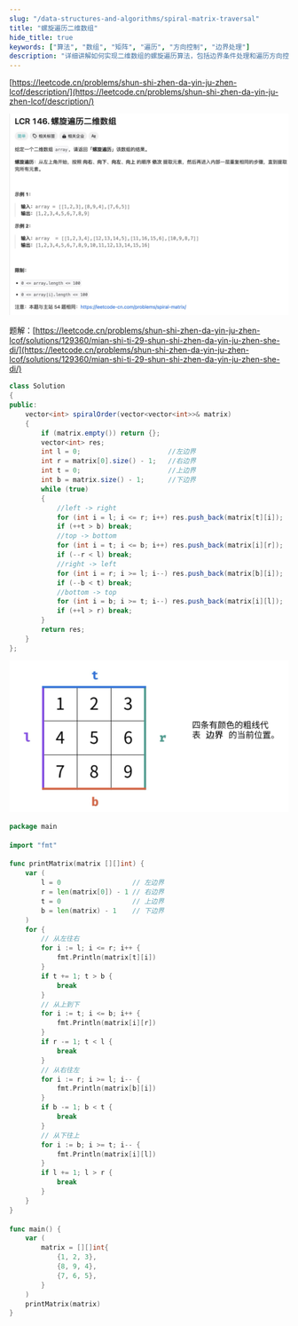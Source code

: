 ```yaml
---
slug: "/data-structures-and-algorithms/spiral-matrix-traversal"
title: "螺旋遍历二维数组"
hide_title: true
keywords: ["算法", "数组", "矩阵", "遍历", "方向控制", "边界处理"]
description: "详细讲解如何实现二维数组的螺旋遍历算法，包括边界条件处理和遍历方向控制的实现方法"
---
```


[https://leetcode.cn/problems/shun-shi-zhen-da-yin-ju-zhen-lcof/description/](https://leetcode.cn/problems/shun-shi-zhen-da-yin-ju-zhen-lcof/description/)

![](/attachments/image-2024-9-18_16-45-1.png)

题解：[https://leetcode.cn/problems/shun-shi-zhen-da-yin-ju-zhen-lcof/solutions/129360/mian-shi-ti-29-shun-shi-zhen-da-yin-ju-zhen-she-di/](https://leetcode.cn/problems/shun-shi-zhen-da-yin-ju-zhen-lcof/solutions/129360/mian-shi-ti-29-shun-shi-zhen-da-yin-ju-zhen-she-di/)

```java
class Solution 
{
public:
    vector<int> spiralOrder(vector<vector<int>>& matrix) 
    {
        if (matrix.empty()) return {};
        vector<int> res;
        int l = 0;                      //左边界
        int r = matrix[0].size() - 1;   //右边界
        int t = 0;                      //上边界
        int b = matrix.size() - 1;      //下边界
        while (true)
        {
            //left -> right
            for (int i = l; i <= r; i++) res.push_back(matrix[t][i]);
            if (++t > b) break;
            //top -> bottom
            for (int i = t; i <= b; i++) res.push_back(matrix[i][r]);
            if (--r < l) break;
            //right -> left
            for (int i = r; i >= l; i--) res.push_back(matrix[b][i]);
            if (--b < t) break;
            //bottom -> top
            for (int i = b; i >= t; i--) res.push_back(matrix[i][l]);
            if (++l > r) break;
        }
        return res;
    }
};
```

![](/attachments/image-2024-9-18_17-11-12.png)

```go
package main

import "fmt"

func printMatrix(matrix [][]int) {
    var (
        l = 0                  // 左边界
        r = len(matrix[0]) - 1 // 右边界
        t = 0                  // 上边界
        b = len(matrix) - 1    // 下边界
    )
    for {
        // 从左往右
        for i := l; i <= r; i++ {
            fmt.Println(matrix[t][i])
        }
        if t += 1; t > b {
            break
        }
        // 从上到下
        for i := t; i <= b; i++ {
            fmt.Println(matrix[i][r])
        }
        if r -= 1; t < l {
            break
        }
        // 从右往左
        for i := r; i >= l; i-- {
            fmt.Println(matrix[b][i])
        }
        if b -= 1; b < t {
            break
        }
        // 从下往上
        for i := b; i >= t; i-- {
            fmt.Println(matrix[i][l])
        }
        if l += 1; l > r {
            break
        }
    }
}

func main() {
    var (
        matrix = [][]int{
            {1, 2, 3},
            {8, 9, 4},
            {7, 6, 5},
        }
    )
    printMatrix(matrix)
}
```